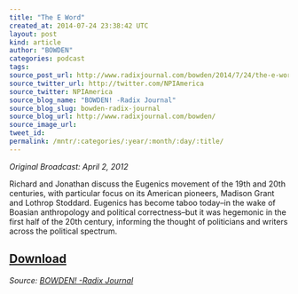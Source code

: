 ```yaml
---
title: "The E Word"
created_at: 2014-07-24 23:38:42 UTC
layout: post
kind: article
author: "BOWDEN"
categories: podcast
tags: 
source_post_url: http://www.radixjournal.com/bowden/2014/7/24/the-e-word
source_twitter_url: http://twitter.com/NPIAmerica
source_twitter: NPIAmerica
source_blog_name: "BOWDEN! -Radix Journal"
source_blog_slug: bowden-radix-journal
source_blog_url: http://www.radixjournal.com/bowden/
source_image_url: 
tweet_id:
permalink: /mntr/:categories/:year/:month/:day/:title/
---
```

<p><em>Original Broadcast: April 2, 2012</em></p>

<p>Richard and Jonathan discuss the Eugenics movement of the 19th and 20th centuries, with particular focus on its American pioneers, Madison Grant and Lothrop Stoddard. Eugenics has become taboo today–in the wake of Boasian anthropology and political correctness–but it was hegemonic in the first half of the 20th century, informing the thought of politicians and writers across the political spectrum.</p>



<h2><a href="https://soundcloud.com/radixjournal/the-e-word">Download</a></h2><div class="">
    <i>Source: <a href="http://www.radixjournal.com/bowden/">BOWDEN! -Radix Journal</a></i>
</div>
